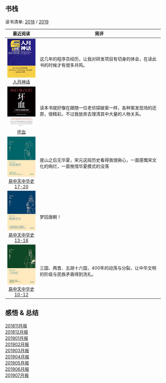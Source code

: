 ## 书栈

读书清单: [2018](./2018/README.md) / [2019](./2019/README.md)

|                         最近阅读                            |                       简评                             |
|:----------------------------------------------------------:|--------------------------------------------------------|
|[![](./pic/0035.jpg)<br>人月神话](./2019/人月神话.md)| 这几年的程序员经历，让我对研发项目有切身的体会，在读此书的时候才有很多共鸣。|
|[![](./pic/0034.jpg)<br>坏血](./2019/坏血.md)| 读本书就好像在跟随一位老侦探破案一样，各种案发现场的还原，很精彩。不过我放弃去理清其中大量的人物关系。 |
|[![](./pic/0033.jpg)<br>易中天中华史17-20](./2019/易中天中华史17-20.md)| 崖山之后无华夏，宋元这段历史看得我很揪心，一面感慨宋文化的绚烂，一面惋惜华夏模式的没落 |
|[![](./pic/0032.jpg)<br>易中天中华史13-16](./2019/易中天中华史13-16.md)| 梦回唐朝！|
|[![](./pic/0031.jpg)<br>易中天中华史10-12](./2019/易中天中华史10-12.md)| 三国、两晋、五胡十六国，400年的动荡与分裂，让中华文明的阶级与民族矛盾得到洗礼。|


## 感悟 & 总结
[201811月报](./ARTS-201811月报.md)  
[201812月报](./ARTS-201812月报.md)  
[201901月报](./ARTS-201901月报.md)  
[201902月报](./ARTS-201902.md)  
[201903月报](./ARTS-201903.md)  
[201904月报](./ARTS-201904.md)  
[201905月报](./ARTS-201905.md)  
[201906月报](./ARTS-201906.md)  
[201907月报](./ARTS-201907.md)  
